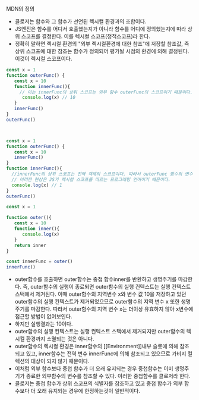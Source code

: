 MDN의 정의

- 클로저는 함수와 그 함수가 선언된 렉시컬 환경과의 조합이다.
- JS엔진은 함수를 어디서 호출했는지가 아니라 함수를 어디에 정의했는지에 따라 상위 스코프를 결정한다. 이를 렉시컬 스코프(정적스코프)라 한다.
- 정확히 말하면 렉시컬 환경의 "외부 렉시컬환경에 대한 참조"에 저장할 참조값, 즉 상위 스코프에 대한 참조는 함수가 정의되어 평가될 시점의 환경에 의해 결정된다. 이것이 렉시컬 스코프이다.

```js
const x = 1
function outerFunc() {
   const x = 10
   function innerFunc(){
     // 이는 innerFunc의 상위 스코프는 외부 함수 outerFunc의 스코프이기 때문이다.
      console.log(x) // 10
   }
   innerFunc()
}
outerFunc()



const x = 1
function outerFunc() {
   const x = 10
   innerFunc()
}
function innerFunc(){
  //innerFunc의 상위 스코프는 전역 객체의 스코프이다. 따라서 outerFunc 함수의 변수에 접근 할 수 없다.
  // 이러한 현상은 JS가 렉시컬 스코프를 따르는 프로그래밍 언어이기 때문이다.
  console.log(x) // 1
}
outerFunc()
```

```js
const x = 1

function outer(){
   const x = 10
   function inner(){
      console.log(x)
   }
   return inner
}

const innerFunc = outer()
innerFunc()
```



- outer함수를 호출하면 outer함수는 중첩 함수inner를 반환하고 생명주기를 마감한다. 즉, outer함수의 실행이 종료되면  outer함수의 실행 컨텍스트는 실행 컨텍스트 스택에서 제거된다. 이때 outer함수의 지역변수 x와 변수 값 10을 저장하고 있던 outer함수의 실행 컨텍스트가 제거되었으므로 outer함수의 지역 변수 x 또한 생명주기를 마감한다. 따라서 outer함수의 지역 변수 x는 더이상  유효하지 않아 x변수에 접근할 방법이 없어보인다.
- 하지만 실행결과는 10이다.
- outer함수의 실행 컨텍스트는 실행 컨텍스트 스택에서 제거되지만 outer함수의 렉시컬 환경까지 소멸되는 것은 아니다.
- outer함수의 렉시컬 환경은 inner함수의 [[Environment]]내부 슬롯에 의해 참조되고 있고, inner함수는 전역 변수 innerFunc에 의해 참조되고 있으므로 가비지 컬렉션의 대상이 되지 않기 때문이다.
- 이처럼 외부 함수보다 중첩 함수가 더 오래 유지되는 경우 중첩함수는 이미 생명주기가 종료한 외부함수의 변수를 참조할 수 있다. 이러한 중첩함수를 클로저라 한다.
- 클로저는 중첩 함수가 상위 스코프의 식별자를 참조하고 있고 중첩 함수가 외부 함수보다 더 오래 유지되는 경우에 한정하는것이 일반적이다.